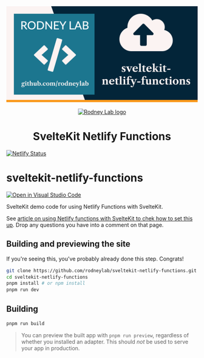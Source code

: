 <img src="./images/rodneylab-github-sveltekit-netlify-functions.png" alt="Rodney Lab sveltekit-netlify-functions Github banner">

<p align="center">
  <a aria-label="Open Rodney Lab site" href="https://rodneylab.com" rel="nofollow noopener noreferrer">
    <img alt="Rodney Lab logo" src="https://rodneylab.com/assets/icon.png" width="60" />
  </a>
</p>
<h1 align="center">
  SvelteKit Netlify Functions
</h1>

[![Netlify Status](https://api.netlify.com/api/v1/badges/258c21cc-4a2c-4add-8b58-42128203863b/deploy-status)](https://app.netlify.com/sites/serene-turing-050367/deploys)

# sveltekit-netlify-functions

[![Open in Visual Studio Code](https://open.vscode.dev/badges/open-in-vscode.svg)](https://open.vscode.dev/rodneylab/sveltekit-netlify-functions)

SvelteKit demo code for using Netlify Functions with SvelteKit.

See <a href="https://rodneylab.com/using-netlify-functions-sveltekit/">article on using Netlify functions with SvelteKit to chek how to set this up</a>. Drop any questions you have into a comment on that page.

## Building and previewing the site

If you're seeing this, you've probably already done this step. Congrats!

```bash
git clone https://github.com/rodneylab/sveltekit-netlify-functions.git my-new-mdsvex-blog
cd sveltekit-netlify-functions
pnpm install # or npm install
pnpm run dev
```

## Building

```bash
pnpm run build
```

> You can preview the built app with `pnpm run preview`, regardless of whether you installed an adapter. This should _not_ be used to serve your app in production.
